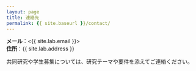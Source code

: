 ```yaml
---
layout: page
title: 連絡先
permalink: {{ site.baseurl }}/contact/
---
```


**メール**：<{{ site.lab.email }}>  
**住所**：{{ site.lab.address }}

共同研究や学生募集については、研究テーマや要件を添えてご連絡ください。
